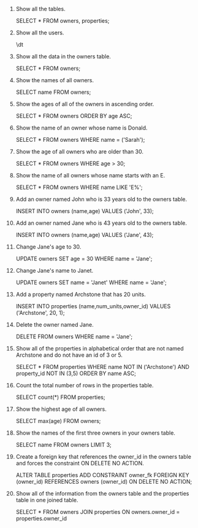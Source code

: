 1)	Show all the tables. 
	
	SELECT * FROM owners, properties;

2)	Show all the users. 

	\dt

3)	Show all the data in the owners table.

	SELECT * FROM owners;

4)	Show the names of all owners.

	SELECT name FROM owners;

5)	Show the ages of all of the owners in ascending order. 

	SELECT * FROM owners ORDER BY age ASC;

6)	Show the name of an owner whose name is Donald. 

	SELECT * FROM owners WHERE name = ('Sarah');

7)	Show the age of all owners who are older than 30. 

	SELECT * FROM owners WHERE age > 30;

8)	Show the name of all owners whose name starts with an E. 

	SELECT * FROM owners WHERE name LIKE 'E%';
	
9)	Add an owner named John who is 33 years old to the owners table.

	INSERT INTO owners (name,age) VALUES ('John', 33);
	
10)	Add an owner named Jane who is 43 years old to the owners table. 

	INSERT INTO owners (name,age) VALUES ('Jane', 43);

11)	Change Jane's age to 30. 

	UPDATE owners SET age = 30 WHERE name = 'Jane';
	
12)	Change Jane's name to Janet. 

	UPDATE owners SET name = 'Janet' WHERE name = 'Jane';
	
13)	Add a property named Archstone that has 20 units. 

	INSERT INTO properties (name,num_units,owner_id) VALUES ('Archstone', 20, 1);	

14)	Delete the owner named Jane. 

	DELETE FROM owners WHERE name = 'Jane';
	
15)	Show all of the properties in alphabetical order that are not named Archstone and do not have an id of 3 or 5. 

	SELECT * FROM properties WHERE name NOT IN ('Archstone') AND property_id NOT IN (3,5) ORDER BY name ASC;

16)	Count the total number of rows in the properties table.

	SELECT count(*) FROM properties;

17)	Show the highest age of all owners.
	
	SELECT max(age) FROM owners;
	
18)	Show the names of the first three owners in your owners table.

	SELECT name FROM owners LIMIT 3;
	
19)	Create a foreign key that references the owner_id in the owners table and forces the constraint ON DELETE NO ACTION. 

	ALTER TABLE properties ADD CONSTRAINT owner_fk FOREIGN KEY (owner_id) REFERENCES owners (owner_id) ON DELETE NO ACTION;

20)	Show all of the information from the owners table and the properties table in one joined table. 

	SELECT * FROM owners JOIN properties ON owners.owner_id  = properties.owner_id 